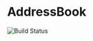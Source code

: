 # AddressBook

![Build Status](https://github.com/santhosh808/AddressBook/actions/workflows/ci.yml/badge.svg)
